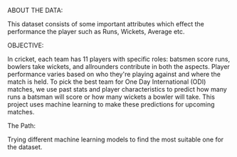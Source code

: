 ABOUT THE DATA:

This dataset consists of some important attributes which effect the performance the player such as
Runs, Wickets, Average etc.

OBJECTIVE:

In cricket, each team has 11 players with specific roles: batsmen score runs, bowlers take wickets, and
allrounders contribute in both the aspects. Player performance varies based on who they're playing
against and where the match is held. To pick the best team for One Day International (ODI) matches, we
use past stats and player characteristics to predict how many runs a batsman will score or how many
wickets a bowler will take. This project uses machine learning to make these predictions for upcoming
matches.

The Path:

Trying different machine learning models to find the most suitable one for the dataset.
